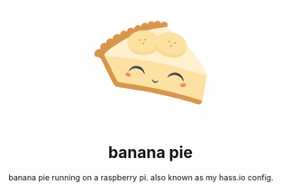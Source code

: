 <p align="center">
    <img alt="pepe" src="./docs/bananapie.png" width="200" />
</p>
<h1 align="center">
    banana pie
</h1>

banana pie running on a raspberry pi. also known as my hass.io config.
